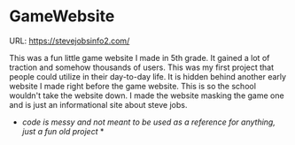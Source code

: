 # GameWebsite
URL: https://stevejobsinfo2.com/

This was a fun little game website I made in 5th grade. It gained a lot of traction and somehow thousands of users. This was my first project that people could utilize in their day-to-day life. It is hidden behind another early website I made right before the game website. This is so the school wouldn't take the website down. I made the website masking the game one and is just an informational site about steve jobs.


* *code is messy and not meant to be used as a reference for anything, just a fun old project* *
